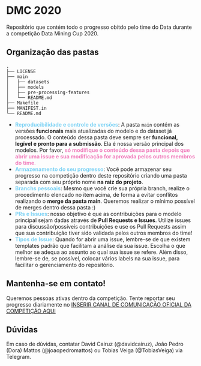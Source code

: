 # DMC 2020
Repositório que contém todo o progresso obitdo pelo time do Data durante a competição Data Mining Cup 2020.

## Organização das pastas
```
.
├── LICENSE
├── main
│   ├── datasets
│   ├── models
│   ├── pre-processing-features
│   └── README.md
├── Makefile
├── MANIFEST.in
└── README.md
```

- <span style="color:#7FD3F5">**Reproducibilidade e controle de versões**</span>: A pasta ```main``` contém as versões **funcionais** mais atualizadas do modelo e do dataset já processado. O conteúdo dessa pasta deve sempre ser **funcional, legível e pronto para a submissão**. Ela é nossa versão principal dos modelos. Por favor, <span style="color:#F17FBD">**só modifique o conteúdo dessa pasta depois que abrir uma issue e sua modificação for aprovada pelos outros membros do time**.</span>
- <span style="color:#7FD3F5">**Armazenamento do seu progresso**</span>: Você pode armazenar seu progresso na competição dentro deste repositório criando uma pasta separada com seu próprio nome **na raiz do projeto**.
- <span style="color:#7FD3F5">**Branchs pessoais**</span>: Mesmo que você crie sua própria branch, realize o procedimento elencado no item acima, de forma a evitar conflitos realizando o **merge da pasta main**. Queremos realizar o mínimo possível de merges dentro dessa pasta :)
- <span style="color:#7FD3F5">**PRs e Issues**</span>: nosso objetivo é que as contribuições para o modelo principal sejam dadas através de **Pull Requests e Issues**. Utilize issues para discussão/possíveis contribuições e use os Pull Requests assim que sua contribuição tiver sido validada pelos outros membros do time!
- <span style="color:#7FD3F5">**Tipos de Issue**</span>: Quando for abrir uma issue, lembre-se de que existem templates padrão que facilitam a análise da sua issue. Escolha o que melhor se adequa ao assunto ao qual sua issue se refere. Além disso, lembre-se de, se possível, colocar vários labels na sua issue, para facilitar o gerenciamento do repositório.

## Mantenha-se em contato!
Queremos pessoas ativas dentro da competição. Tente reportar seu progresso diariamente no [INSERIR CANAL DE COMUNICAÇÃO OFICIAL DA COMPETIÇÃO AQUI]()

## Dúvidas

Em caso de dúvidas, contatar David Cairuz (@davidcairuz), João Pedro (Dora) Mattos (@joaopedromattos) ou Tobias Veiga (@TobiasVeiga) via Telegram.
